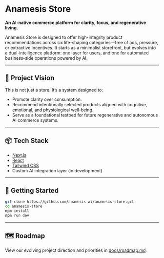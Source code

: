 # Anamesis Store

**An AI-native commerce platform for clarity, focus, and regenerative living.**

Anamesis Store is designed to offer high-integrity product recommendations across six life-shaping categories—free of ads, pressure, or extractive incentives. It starts as a minimalist storefront, but evolves into a dual-intelligence platform: one layer for users, and one for automated business-side operations powered by AI.

---

## 🌱 Project Vision

This is not just a store. It’s a system designed to:

- Promote clarity over consumption.
- Recommend intentionally selected products aligned with cognitive, emotional, and physiological well-being.
- Serve as a foundational testbed for future regenerative and autonomous AI commerce systems.

---

## 📦 Tech Stack

- [Next.js](https://nextjs.org/)
- [React](https://react.dev/)
- [Tailwind CSS](https://tailwindcss.com/)
- Custom AI integration layer (in development)

---

## 🚀 Getting Started

```bash
git clone https://github.com/anamesis-ai/anamesis-store.git
cd anamesis-store
npm install
npm run dev
```

---

## 🗺 Roadmap

View our evolving project direction and priorities in [docs/roadmap.md](docs/roadmap.md).
